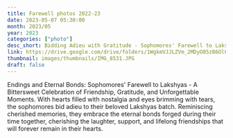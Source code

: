 ```yaml
---
title: Farewell photos 2022-23
date: 2023-05-07 05:30:00
month: 2023/05
year: 2023
categories: ["photo"]
desc_short: Bidding Adieu with Gratitude - Sophomores' Farewell to Lakshyas - A Heartfelt Tribute to Lifelong Friendships
link: https://drive.google.com/drive/folders/1WgkmVJJLZVm_2MDyO05zB6Ol0t9ZEzeH?usp=share_link
thumbnail: images/thumbnails/IMG_8531.JPG
draft: false
---
```


 Endings and Eternal Bonds: Sophomores' Farewell to Lakshyas - A Bittersweet Celebration of Friendship, Gratitude, and Unforgettable Moments. With hearts filled with nostalgia and eyes brimming with tears, the sophomores bid adieu to their beloved Lakshyas batch. Reminiscing cherished memories, they embrace the eternal bonds forged during their time together, cherishing the laughter, support, and lifelong friendships that will forever remain in their hearts.